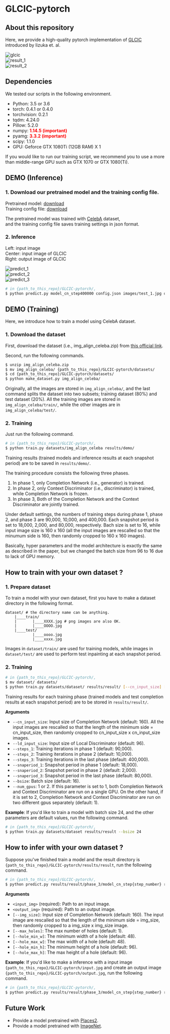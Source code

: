 # GLCIC-pytorch


## About this repository

Here, we provide a high-quality pytorch implementation of [GLCIC](http://hi.cs.waseda.ac.jp/~iizuka/projects/completion/data/completion_sig2017.pdf) introduced by Iizuka et. al.

![glcic](https://i.imgur.com/KY26J85.png)  
![result_1](https://i.imgur.com/SYkn6Uo.png)  
![result_2](https://i.imgur.com/T8GGx1g.jpg)  

## Dependencies

We tested our scripts in the following environment.

* Python: 3.5 or 3.6
* torch: 0.4.1 or 0.4.0
* torchvision: 0.2.1
* tqdm: 4.24.0
* Pillow: 5.2.0
* numpy: <font color="Red">**1.14.5 (important)**</font>
* pyamg: <font color="Red">**3.3.2 (important)**</font>
* scipy: 1.1.0
* GPU: Geforce GTX 1080Ti (12GB RAM) X 1

If you would like to run our training script, we recommend you to
use a more than middle-range GPU such as GTX 1070 or GTX 1080(Ti).

## DEMO (Inference)

### 1. Download our pretrained model and the training config file.

Pretrained model: [download](https://keiojp0-my.sharepoint.com/:u:/g/personal/snake_istobelieve_keio_jp/ETadvo335qNJvYa-chglWFsBmkVM9xH_c9WkdNkMBpVo2Q?e=H9g60Q)  
Training config file: [download](https://keiojp0-my.sharepoint.com/:u:/g/personal/snake_istobelieve_keio_jp/EWQL72AQjUhNsdsVN-AtAIMBWR_Xx-dBr48gbqpR47mlgQ?e=eCDjcl)

The pretrained model was trained with [CelebA](http://mmlab.ie.cuhk.edu.hk/projects/CelebA.html) dataset,  
and the training config file saves training settings in json format.


### 2. Inference

Left: input image  
Center: input image of GLCIC  
Right: output image of GLCIC  

![predict_1](https://i.imgur.com/U4VAeFc.jpg)  
![predict_2](https://i.imgur.com/B4T8Z3Y.jpg)  
![predict_3](https://i.imgur.com/1wRQf5m.jpg)  

```bash
# in {path_to_this_repo}/GLCIC-pytorch/,
$ python predict.py model_cn_step400000 config.json images/test_1.jpg out.jpg
```

## DEMO (Training)

Here, we introduce how to train a model using CelebA dataset.

### 1. Download the dataset

First, download the dataset (i.e., img\_align\_celeba.zip) from [this official link](https://drive.google.com/open?id=0B7EVK8r0v71pZjFTYXZWM3FlRnM).

Second, run the following commands.

```bash
$ unzip img_align_celeba.zip
$ mv img_align_celeba/ {path_to_this_repo}/GLCIC-pytorch/datasets/
$ cd {path_to_this_repo}/GLCIC-pytorch/datasets/
$ python make_dataset.py img_align_celeba/
```

Originally, all the images are stored in `img_align_celeba/`,
and the last command splits the dataset into two subsets; training dataset (80%) and test dataset (20%). All the training images are stored in `img_align_celeba/train/`, while
the other images are in `img_align_celeba/test/`.


### 2. Training

Just run the following command.

```bash
# in {path_to_this_repo}/GLCIC-pytorch/,
$ python train.py datasets/img_align_celeba results/demo/
```

Training results (trained models and inference results at each snapshot period) are to be saved in `results/demo/`.

The training procedure consists the following three phases.  
1. In phase 1, only Completion Network (i.e., generator) is trained.
2. In phase 2, only Context Discriminator (i.e., discriminator) is trained, while Completion Network is frozen.
3. In phase 3, Both of the Completion Network and the Context Discriminator are jointly trained.

Under default settings, the numbers of training steps during phase 1, phase 2, and phase 3 are 90,000, 10,000, and 400,000. Each snapshot period is set to 18,000, 2,000, and 80,000, respectively. Bach size is set to 16, while input image size is 160 x 160 (all the input images are rescalled so that the minumum side is 160, then randomly cropped to 160 x 160 images).

Basically, hyper parameters and the model architecture is exactly the same as described in the paper, but we changed the batch size from 96 to 16 due to lack of GPU memory.

## How to train with your own dataset ?

### 1. Prepare dataset

To train a model with your own dataset, first you have to make a dataset
directory in the following format.

```
dataset/ # the directory name can be anything.
    |____train/
    |       |____XXXX.jpg # png images are also OK.
    |       |____OOOO.jpg
    |____test/
            |____oooo.jpg
            |____xxxx.jpg  
```

Images in `dataset/train/` are used for training models, while
images in `dataset/test/` are used to perform test inpainting at each
snapshot period.

### 2. Training

```bash
# in {path_to_this_repo}/GLCIC-pytorch/,
$ mv dataset/ datasets/
$ python train.py datasets/dataset/ results/result/ [--cn_input_size] [--ld_input_size] [--steps_1] [--steps_2] [--steps_3] [--snaperiod_1] [--snaperiod_2] [--snaperiod_3] [--bsize]
```

Training results for each training phase (trained models and test completion results at each snapshot period) are to be stored in `results/result/`.

**Arguments**  
* `--cn_input_size`: Input size of Completion Network (default: 160). All the input images are rescalled so that the length of the minimum side = cn\_input\_size,
then randomly cropped to cn\_input\_size x cn\_input\_size images.
* `--ld_input_size`: Input size of Local Discriminator (default: 96).
* `--steps_1`: Training iterations in phase 1 (default: 90,000).
* `--steps_2`: Training iterations in phase 2 (default: 10,000).
* `--steps_3`: Training iterations in the last phase (default: 400,000).
* `--snaperiod_1`: Snapshot period in phase 1 (default: 18,000).
* `--snaperiod_2`: Snapshot period in phase 2 (default: 2,000).
* `--snaperiod_3`: Snapshot period in the last phase (default: 80,000).
* `--bsize`: Batch size (default: 16).
* `--num_gpus`: 1 or 2. If this parameter is set to 1, both Completion Network and
Context Discriminator are run on a single GPU.
On the other hand, if it is set to 2, Completion Network and Context Discriminator
are run on two different gpus separately (default: 1).

**Example**: If you'd like to train a model with batch size 24, and the other parameters are default values, run the following command.

```bash
# in {path_to_this_repo}/GLCIC-pytorch/,
$ python train.py datasets/dataset results/result --bsize 24
```

## How to infer with your own dataset ?

Suppose you've finished train a model and the result directory is `{path_to_this_repo}/GLCIC-pytorch/results/result`, run the following command.

```bash
# in {path_to_this_repo}/GLCIC-pytorch/,
$ python predict.py results/result/phase_3/model_cn_step{step_number} results/result/config.json <input_img> <output_img> [--max_holes] [--img_size] [--hole_min_w] [--hole_max_w] [--hole_min_h] [--hole_max_h]
```

**Arguments**  
* `<input_img>` (required): Path to an input image.
* `<output_img>` (required): Path to an output image.
* `[--img_size]`: Input size of Completion Network (default: 160). The input image are rescalled so that the length of the minimum side = img\_size,
then randomly cropped to a img\_size x img\_size image.
* `[--max_holes]`: The max number of holes (default: 1).
* `[--hole_min_w]`: The minimum width of a hole (default: 48).
* `[--hole_max_w]`: The max width of a hole (default: 48).
* `[--hole_min_h]`: The minimum height of a hole (default: 96).
* `[--hole_max_h]`: The max height of a hole (default: 96).

**Example**: If you'd like to make a inference with a input image `{path_to_this_repo}/GLCIC-pytorch/input.jpg` and create an output image `{path_to_this_repo}/GLCIC-pytorch/output.jpg`, run the following command.

```bash
# in {path_to_this_repo}/GLCIC-pytorch/,
$ python predict.py results/result/phase_3/model_cn_step{step_number} results/result/config.json input.jpg output.jpg
```

## Future Work

* Provide a model pretrained with [Places2](http://places2.csail.mit.edu/).
* Provide a model pretrained with [ImageNet](http://www.image-net.org/).
